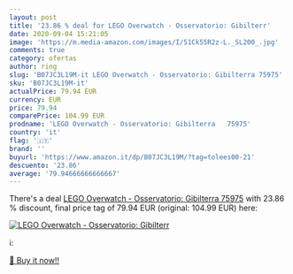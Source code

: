 ```yaml
---
layout: post
title: '23.86 % deal for LEGO Overwatch - Osservatorio: Gibilterr'
date: 2020-09-04 15:21:05
image: 'https://m.media-amazon.com/images/I/51Ck55R2z-L._SL200_.jpg'
comments: true
category: ofertas
author: ring
slug: 'B07JC3L19M-it LEGO Overwatch - Osservatorio: Gibilterra 75975'
sku: 'B07JC3L19M-it'
actualPrice: 79.94 EUR
currency: EUR
price: 79.94
comparePrice: 104.99 EUR
prodname: 'LEGO Overwatch - Osservatorio: Gibilterra   75975'
country: 'it'
flag: '🇮🇹'
brand: ''
buyurl: 'https://www.amazon.it/dp/B07JC3L19M/?tag=tolees00-21'
descuento: '23.86'
average: '79.94666666666667'
---
```


There's a deal [LEGO Overwatch - Osservatorio: Gibilterra   75975](https://www.amazon.it/dp/B07JC3L19M/?tag=tolees00-21)  with  23.86 % discount, final price tag of  79.94 EUR (original: 104.99 EUR) here:

[![LEGO Overwatch - Osservatorio: Gibilterr](https://m.media-amazon.com/images/I/51Ck55R2z-L._SL200_.jpg)](https://www.amazon.it/dp/B07JC3L19M/?tag=tolees00-21)

ℹ️:


[🛒 Buy it now!!](https://www.amazon.it/dp/B07JC3L19M/?tag=tolees00-21)
